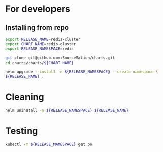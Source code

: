 # For developers
 
## Installing from repo
 
```bash
export RELEASE_NAME=redis-cluster
export CHART_NAME=redis-cluster
export RELEASE_NAMESPACE=redis

git clone git@github.com:SourceMation/charts.git
cd charts/charts/${CHART_NAME}

helm upgrade --install -n ${RELEASE_NAMESPACE} --create-namespace \
${RELEASE_NAME} .
``` 

# Cleaning

```bash
helm uninstall -n ${RELEASE_NAMESPACE} ${RELEASE_NAME}
```

# Testing

```bash
kubectl -n ${RELEASE_NAMESPACE} get po
```
